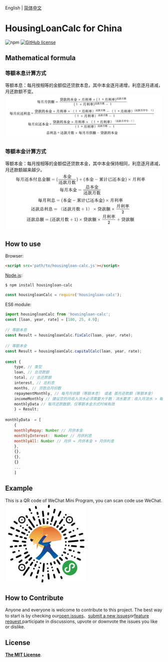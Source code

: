  English | [简体中文](README.md)

# HousingLoanCalc for China

![npm](https://img.shields.io/npm/dm/housingloan-calc.svg)  [![GitHub license](https://img.shields.io/badge/license-MIT-blue.svg)](https://github.com/watership/housing-loan-calc/blob/master/LICENSE)

## Mathematical formula

### 等额本息计算方式

等额本息：每月按相等的金额偿还贷款本息，其中本金逐月递增，利息逐月递减，月还款额不变。
![等额本息计算方式](./images/1.png)

### 等额本金计算方式

等额本金：每月按相等的金额偿还贷款本金，其中本金保持相同，利息逐月递减，月还款额越来越少。
![等额本金计算方式](./images/2.png)

## How to use

Browser:

```html
<script src='path/to/housingloan-calc.js'></script>
```

[Node.js](http://nodejs.org):

```bash
$ npm install housingloan-calc
```

```javascript
const housingloanCalc = require('housingloan-calc');
```

ES6 module:

```javascript
import housingloanCalc from 'housingloan-calc';
const [loan, year, rate] = [100, 25, 4.9];

// 等额本息
const Result = housingloanCalc.fixCalc(loan, year, rate);

// 等额本金
const Result = housingloanCalc.capitalCalc(loan, year, rate);

const {
    type, // 类型
    loan, // 总贷款额
    total, // 总还款额
    interest, // 总利息
    months, // 贷款总月份数
    repaymentMonthly, // 每月月供额（等额本息） 或者 首月还款额（等额本金）
    incomeMonthly // 建议您的月收入流水必须需要大于数：流水要求：收入月流水 > 每月还款（月供） x 2
    monthlyData // 每月还款数额，仅等额本金方式时候有效
    } = Result;

monthlyData  = [
    {
    monthlyRepay: Number // 月供本金
    monthlyInterest:  Number // 月供利息
    monthlyAll: Number // 月供 = 月供本金 + 月供利息
    },
    {},
    {},
    {}
    ...
    ]

```

## Example

This is a QR code of WeChat Mini Program, you can scan code use WeChat.
![xcx QR code](./images/xcx.jpg)

## How to Contribute

Anyone and everyone is welcome to contribute to this project. The best way to start is by checking our[open issues](https://github.com/watership/housingLoanCalc/issues)、[submit a new issues](https://github.com/watership/housingLoanCalc/issues/new?labels=bug)or[feature request](https://github.com/watership/housingLoanCalc/issues/new?labels=enhancement),participate in discussions, upvote or downvote the issues you like or dislike.

## License

[**The MIT License**](LICENSE).